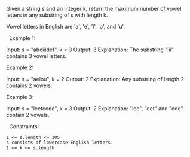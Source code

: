 Given a string s and an integer k, return the maximum number of vowel letters in any substring of s with length k.

Vowel letters in English are 'a', 'e', 'i', 'o', and 'u'.

 
Example 1:

Input: s = "abciiidef", k = 3
Output: 3
Explanation: The substring "iii" contains 3 vowel letters.


Example 2:

Input: s = "aeiou", k = 2
Output: 2
Explanation: Any substring of length 2 contains 2 vowels.


Example 3:

Input: s = "leetcode", k = 3
Output: 2
Explanation: "lee", "eet" and "ode" contain 2 vowels.


 
Constraints:


	1 <= s.length <= 105
	s consists of lowercase English letters.
	1 <= k <= s.length

